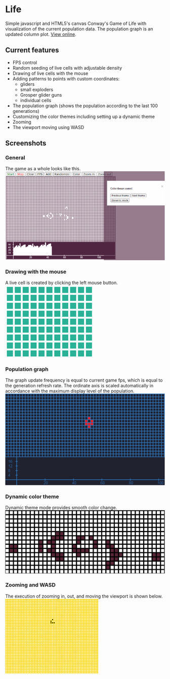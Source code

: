 # Life
Simple javascript and HTML5's canvas Conway's Game of Life with visualization of the current population data. The population graph is an updated column plot.   [View online](https://yeryomin1.github.io/Life/).
## Current features
* FPS control
* Random seeding of live cells with adjustable density
* Drawing of live cells with the mouse
* Adding patterns to points with custom coordinates:
  * gliders
  * small exploders
  * Grosper glider guns
  * individual cells
* The population graph (shows the population according to the last 100 generations)
* Customizing the color themes including setting up a dynamic theme
* Zooming
* The viewport moving using WASD
## Screenshots
### General
The game as a whole looks like this.  
![](images/screen.png "")
### Drawing with the mouse
A live cell is created by clicking the left mouse button.  
![](images/mouse_drawing.gif "")
### Population graph
The graph update frequency is equal to current game fps, which is equal to the generation refresh rate. The ordinate axis is scaled automatically in accordance with the maximum display level of the population.  
![](images/population_plot.gif "")
### Dynamic color theme
Dynamic theme mode provides smooth color change.  
![](images/dynamic_color.gif "")
### Zooming and WASD
The execution of zooming in, out, and moving the viewport is shown below.  
![](images/zooming.gif "")
